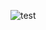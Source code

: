 ![test](https://user-images.githubusercontent.com/28973369/70429376-cab09c80-1abb-11ea-9a6f-a4852871910d.gif)
